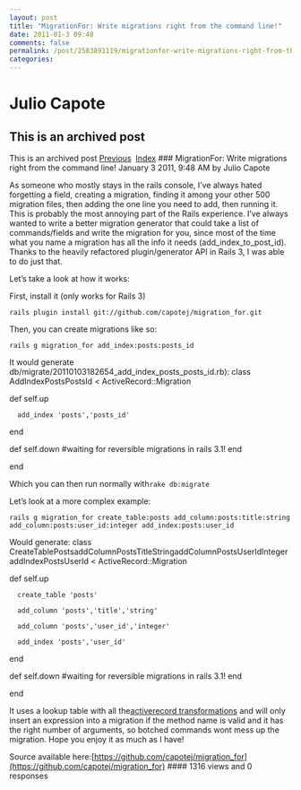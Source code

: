 ```yaml
---
layout: post
title: "MigrationFor: Write migrations right from the command line!"
date: 2011-01-3 09:48
comments: false
permalink: /post/2583891119/migrationfor-write-migrations-right-from-the-command
categories:
---
```


 # Julio Capote
## This is an archived post
This is an archived post
[Previous](../../../posts/2010/12/post/2546786852/what-i-released-in-2010.html)  [Index](../../../index-2.html) ### MigrationFor: Write migrations right from the command line!
January  3 2011,  9:48 AM by Julio Capote

As someone who mostly stays in the rails console, I’ve always hated forgetting a field, creating a migration, finding it among your other 500 migration files, then adding the one line you need to add, then running it. This is probably the most annoying part of the Rails experience. I’ve always wanted to write a better migration generator that could take a list of commands/fields and write the migration for you, since most of the time what you name a migration has all the info it needs (add_index_to_post_id). Thanks to the heavily refactored plugin/generator API in Rails 3, I was able to do just that.

Let’s take a look at how it works:

First, install it (only works for Rails 3)

`rails plugin install git://github.com/capotej/migration_for.git`

Then, you can create migrations like so:

`rails g migration_for add_index:posts:posts_id`

It would generate db/migrate/20110103182654_add_index_posts_posts_id.rb):
class AddIndexPostsPostsId < ActiveRecord::Migration

   def self.up

      add_index 'posts','posts_id'

   end

   def self.down
     #waiting for reversible migrations in rails 3.1!
   end

end

Which you can then run normally with`rake db:migrate`

Let’s look at a more complex example:

`rails g migration_for create_table:posts add_column:posts:title:string 
add_column:posts:user_id:integer add_index:posts:user_id`

Would generate:
class CreateTablePostsaddColumnPostsTitleStringaddColumnPostsUserIdIntegeraddIndexPostsUserId < ActiveRecord::Migration

   def self.up

      create_table 'posts'

      add_column 'posts','title','string'

      add_column 'posts','user_id','integer'

      add_index 'posts','user_id'

   end

   def self.down
     #waiting for reversible migrations in rails 3.1!
   end

end

It uses a lookup table with all the[activerecord transformations](http://api.rubyonrails.org/classes/ActiveRecord/Migration.html) and will only insert an expression into a migration if the method name is valid and it has the right number of arguments, so botched commands wont mess up the migration. Hope you enjoy it as much as I have!

Source available here:[https://github.com/capotej/migration_for](https://github.com/capotej/migration_for) #### 1316 views and 0 responses


